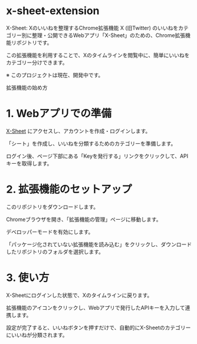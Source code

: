 # x-sheet-extension

X-Sheet: Xのいいねを整理するChrome拡張機能
X (旧Twitter) のいいねをカテゴリー別に整理・公開できるWebアプリ「X-Sheet」のための、Chrome拡張機能リポジトリです。

この拡張機能を利用することで、Xのタイムラインを閲覧中に、簡単にいいねをカテゴリー分けできます。

※ このプロジェクトは現在、開発中です。

 拡張機能の始め方
# 1. Webアプリでの準備
[X-Sheet](https://x-sheet.com/login) にアクセスし、アカウントを作成・ログインします。

「シート」を作成し、いいねを分類するためのカテゴリーを準備します。

ログイン後、ページ下部にある「Keyを発行する」リンクをクリックして、APIキーを取得します。

# 2. 拡張機能のセットアップ
このリポジトリをダウンロードします。

Chromeブラウザを開き、「拡張機能の管理」ページに移動します。

デベロッパーモードを有効にします。

「パッケージ化されていない拡張機能を読み込む」をクリックし、ダウンロードしたリポジトリのフォルダを選択します。

# 3. 使い方
X-Sheetにログインした状態で、Xのタイムラインに戻ります。

拡張機能のアイコンをクリックし、Webアプリで発行したAPIキーを入力して連携します。

設定が完了すると、いいねボタンを押すだけで、自動的にX-Sheetのカテゴリーにいいねが分類されます。
